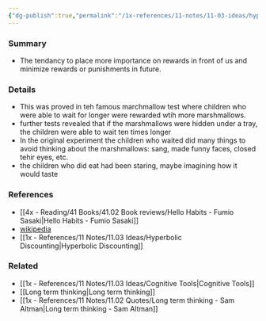 ```yaml
---
{"dg-publish":true,"permalink":"/1x-references/11-notes/11-03-ideas/hyperbolic-discounting-minimizing-future-rewards-and-delayed-gratification/","title":"Hyperbolic discounting - minimizing future rewards and delayed gratification","created":"2023-01-14T23:48:51.000+03:00","updated":"2024-02-14T20:18:29.980+03:00"}
---
```



### Summary
- The tendancy to place more importance on rewards in front of us and minimize rewards or punishments in future.

### Details
- This was proved in teh famous marchmallow test where children  who were able to wait for longer were rewarded wtih more marshmallows.
- further tests revealed that if the marshmallows were hidden under a tray, the children were able to wait ten times longer
- In the original experiment the children who waited did many things to avoid thinking about the marshmallows: sang, made funny faces, closed tehir eyes, etc.
- the children who did eat had been staring, maybe imagining how it would taste

### References
- [[4x - Reading/41 Books/41.02 Book reviews/Hello Habits - Fumio Sasaki\|Hello Habits - Fumio Sasaki]]
- [wikipedia](https://en.wikipedia.org/wiki/Stanford_marshmallow_experiment)
- [[1x - References/11 Notes/11.03 Ideas/Hyperbolic Discounting\|Hyperbolic Discounting]]

### Related
- [[1x - References/11 Notes/11.03 Ideas/Cognitive Tools\|Cognitive Tools]]
- [[Long term thinking\|Long term thinking]]
- [[1x - References/11 Notes/11.02 Quotes/Long term thinking - Sam Altman\|Long term thinking - Sam Altman]]